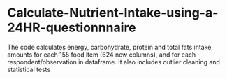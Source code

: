 # Calculate-Nutrient-Intake-using-a-24HR-questionnnaire

The code calculates energy, carbohydrate, protein and total fats intake amounts for each 155 food item (624 new columns), and for each respondent/observation in dataframe. 
It also includes outlier cleaning and statistical tests
